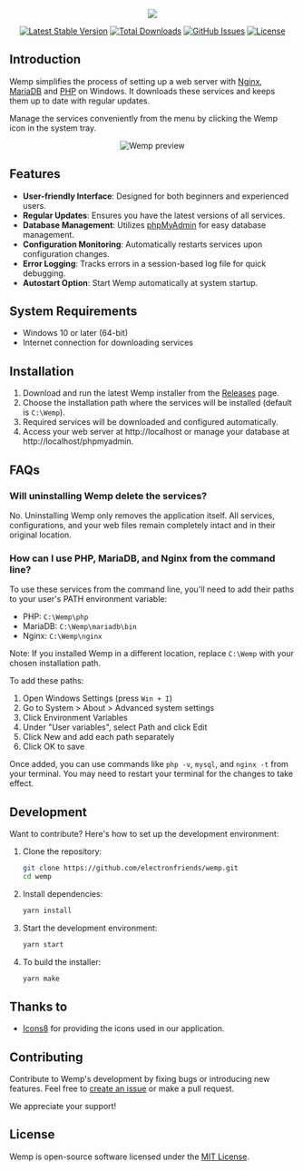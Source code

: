<p align="center">
  <a href="https://electronfriends.org" target="_blank">
    <img src="https://user-images.githubusercontent.com/69470382/125867402-6a8af134-1e03-4d98-b1df-c347a2849c4e.png">
  </a>
</p>

<p align="center">
  <a href="https://github.com/electronfriends/wemp/releases/latest"><img src="https://img.shields.io/github/v/release/electronfriends/wemp.svg?style=flat-square" alt="Latest Stable Version"></a>
  <a href="https://github.com/electronfriends/wemp/releases"><img src="https://img.shields.io/github/downloads/electronfriends/wemp/total.svg?style=flat-square" alt="Total Downloads"></a>
  <a href="https://github.com/electronfriends/wemp/issues"><img src="https://img.shields.io/github/issues/electronfriends/wemp.svg?style=flat-square" alt="GitHub Issues"></a>
  <a href="LICENSE"><img src="https://img.shields.io/github/license/electronfriends/wemp.svg?style=flat-square" alt="License"></a>
</p>

## Introduction

Wemp simplifies the process of setting up a web server with [Nginx](https://nginx.org), [MariaDB](https://mariadb.org) and [PHP](https://www.php.net) on Windows. It downloads these services and keeps them up to date with regular updates.

Manage the services conveniently from the menu by clicking the Wemp icon in the system tray.

<p align="center">
  <img src="https://github.com/electronfriends/wemp/assets/69470382/907195df-53c2-48df-9daa-5a97cd00dbc6" alt="Wemp preview">
</p>

## Features

- **User-friendly Interface**: Designed for both beginners and experienced users.
- **Regular Updates**: Ensures you have the latest versions of all services.
- **Database Management**: Utilizes [phpMyAdmin](https://www.phpmyadmin.net) for easy database management.
- **Configuration Monitoring**: Automatically restarts services upon configuration changes.
- **Error Logging**: Tracks errors in a session-based log file for quick debugging.
- **Autostart Option**: Start Wemp automatically at system startup.

## System Requirements

- Windows 10 or later (64-bit)
- Internet connection for downloading services

## Installation

1. Download and run the latest Wemp installer from the [Releases](https://github.com/electronfriends/wemp/releases/latest) page.
2. Choose the installation path where the services will be installed (default is `C:\Wemp`).
3. Required services will be downloaded and configured automatically.
4. Access your web server at http://localhost or manage your database at http://localhost/phpmyadmin.

## FAQs

### Will uninstalling Wemp delete the services?

No. Uninstalling Wemp only removes the application itself. All services, configurations, and your web files remain completely intact and in their original location.

### How can I use PHP, MariaDB, and Nginx from the command line?

To use these services from the command line, you'll need to add their paths to your user's PATH environment variable:

- PHP: `C:\Wemp\php`
- MariaDB: `C:\Wemp\mariadb\bin`
- Nginx: `C:\Wemp\nginx`

Note: If you installed Wemp in a different location, replace `C:\Wemp` with your chosen installation path.

To add these paths:

1. Open Windows Settings (press `Win + I`)
2. Go to System > About > Advanced system settings
3. Click Environment Variables
4. Under "User variables", select Path and click Edit
5. Click New and add each path separately
6. Click OK to save

Once added, you can use commands like `php -v`, `mysql`, and `nginx -t` from your terminal. You may need to restart your terminal for the changes to take effect.

## Development

Want to contribute? Here's how to set up the development environment:

1. Clone the repository:
   ```bash
   git clone https://github.com/electronfriends/wemp.git
   cd wemp
   ```

2. Install dependencies:
   ```bash
   yarn install
   ```

3. Start the development environment:
   ```bash
   yarn start
   ```

4. To build the installer:
   ```bash
   yarn make
   ```

## Thanks to

- [Icons8](https://icons8.com) for providing the icons used in our application.

## Contributing

Contribute to Wemp's development by fixing bugs or introducing new features. Feel free to [create an issue](https://github.com/electronfriends/wemp/issues/new) or make a pull request.

We appreciate your support!

## License

Wemp is open-source software licensed under the [MIT License](LICENSE).
